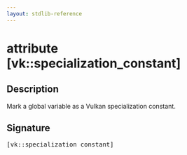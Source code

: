 ```yaml
---
layout: stdlib-reference
---
```


# attribute [vk::specialization\_constant]

## Description

Mark a global variable as a Vulkan specialization constant.


## Signature

<pre>
[vk::specialization_constant]
</pre>

